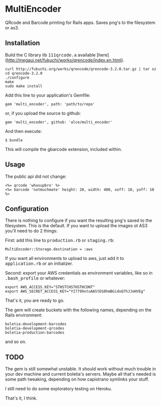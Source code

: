 # MultiEncoder

QRcode and Barcode printing for Rails apps. Saves png's to the filesystem or
as3.

## Installation

Build the C library lib <tt>111qrcode.a</tt> available [here] (http://megaui.net/fukuchi/works/qrencode/index.en.html).

    curl http://fukuchi.org/works/qrencode/qrencode-3.2.0.tar.gz | tar xz
    cd qrencode-3.2.0
    ./configure
    make
    sudo make install

Add this line to your application's Gemfile:

    gem 'multi_encoder', path: 'path/to/repo'

or, if you upload the source to github:

    gem 'multi_encoder', github: 'alce/multi_encoder'

And then execute:

    $ bundle

This will compile the gbarcode extension, included within.

## Usage

The public api did not change:

    <%= qrcode 'whasupbro' %>
    <%= barcode 'notmuchmate' height: 20, width: 400, xoff: 10, yoff: 10 %>

## Configuration

There is nothing to configure if you want the resulting png's saved to
the filesystem. This is the default. If you want to upload the images ot
AS3 you'll need to do 2 things:

First: add this line to <tt>production.rb</tt> or <tt>staging.rb</tt>:

    MultiEncoder::Storage.destination = :aws

If you want all environments to upload to aws, just add it to
<tt>application.rb</tt> or an initializer.

Second: export your AWS credentials as environment variables, like so in
<tt>.bash_profile</tt> or whatever:

    export AWS_ACCESS_KEY="STHSTCHSTHSTHCONT"
    export AWS_SECRET_ACCESS_KEY="YI7799xtuAAStEG8hmBGidoQ7hJJeHVEg"

That's it, you are ready to go.

The gem will create buckets with the following names, depending on the
Rails environment:

    boletia-development-barcodes
    boletia-development-qrcodes
    boletia-production-barcodes

and so on.


## TODO

The gem is still somewhat unstable. It should work without much trouble
in your dev machine and current boletia's servers. Maybe all that's
needed is some path tweaking, depending on how capistrano symlinks your
stuff.

I still need to do some exploratory testing on Heroku.

That's it, I think.
